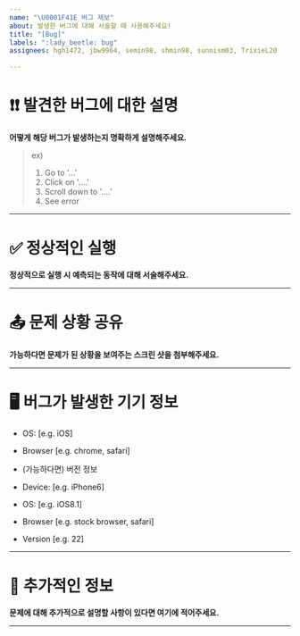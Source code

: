 ```yaml
---
name: "\U0001F41E 버그 제보"
about: 발생한 버그에 대해 서술할 때 사용해주세요!
title: "[Bug]"
labels: ":lady_beetle: bug"
assignees: hgh1472, jbw9964, semin98, shmin98, sunnism03, TrixieL20

---
```


# ❗❗ 발견한 버그에 대한 설명

**어떻게 해당 버그가 발생하는지 명확하게 설명해주세요.**

> ex)
> 1. Go to '...'
> 2. Click on '....'
> 3. Scroll down to '....'
> 4. See error

---

# ✅ 정상적인 실행

**정상적으로 실행 시 예측되는 동작에 대해 서술해주세요.**

---

# 📤 문제 상황 공유

**가능하다면 문제가 된 상황을 보여주는 스크린 샷을 첨부해주세요.**

---

# 🖥 버그가 발생한 기기 정보

 - OS: [e.g. iOS]
 - Browser [e.g. chrome, safari]
 - (가능하다면) 버전 정보 

 - Device: [e.g. iPhone6]
 - OS: [e.g. iOS8.1]
 - Browser [e.g. stock browser, safari]
 - Version [e.g. 22]

---

# 📝 추가적인 정보

**문제에 대해 추가적으로 설명할 사항이 있다면 여기에 적어주세요.**

---
